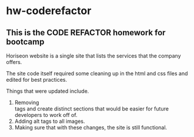 # hw-coderefactor

## This is the CODE REFACTOR homework for bootcamp 

Horiseon website is a single site that lists the services that the company offers. 

The site code itself required some cleaning up in the html and css files and edited for best practices. 

Things that were updated include.
1. Removing <div> tags and create distinct sections that would be easier for future developers to work off of.
2. Adding alt tags to all images.
3. Making sure that with these changes, the site is still functional. 

